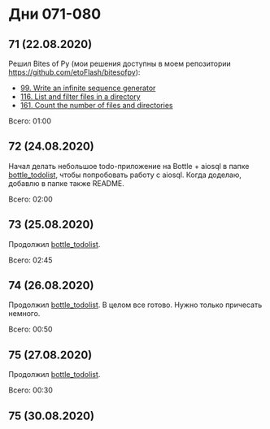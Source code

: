 # Дни 071-080

## 71 (22.08.2020)

Решил Bites of Py (мои решения доступны в моем репозитории https://github.com/etoFlash/bitesofpy):

* [99. Write an infinite sequence generator](https://codechalleng.es/bites/99/)
* [116. List and filter files in a directory](https://codechalleng.es/bites/116/)
* [161. Count the number of files and directories](https://codechalleng.es/bites/161/)

Всего: 01:00

## 72 (24.08.2020)

Начал делать небольшое todo-приложение на Bottle + aiosql в папке [bottle_todolist](./bottle_todolist), чтобы попробовать работу с aiosql. Когда доделаю, добавлю в папке также README.

Всего: 02:00

## 73 (25.08.2020)

Продолжил [bottle_todolist](./bottle_todolist).

Всего: 02:45

## 74 (26.08.2020)

Продолжил [bottle_todolist](./bottle_todolist). В целом все готово. Нужно только причесать немного.

Всего: 00:50

## 75 (27.08.2020)

Продолжил [bottle_todolist](./bottle_todolist). 

Всего: 00:30

## 75 (30.08.2020)
